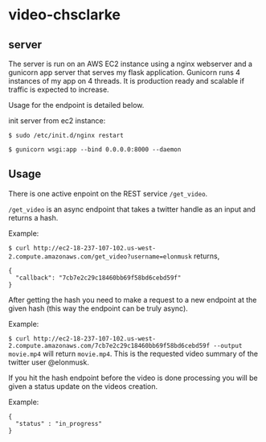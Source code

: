 # video-chsclarke 

## server

The server is run on an AWS EC2 instance using a nginx webserver and a gunicorn app server that serves my flask application.
Gunicorn runs 4 instances of my app on 4 threads. It is production ready and scalable if traffic is expected to increase.

Usage for the endpoint is detailed below.

init server from ec2 instance:

`$ sudo /etc/init.d/nginx restart`

`$ gunicorn wsgi:app --bind 0.0.0.0:8000 --daemon`

## Usage

There is one active enpoint on the REST service `/get_video`.

`/get_video` is an async endpoint that takes a twitter handle as an input and returns a hash.

Example: 

`$ curl http://ec2-18-237-107-102.us-west-2.compute.amazonaws.com/get_video?username=elonmusk` returns, 

```
{
  "callback": "7cb7e2c29c18460bb69f58bd6cebd59f"
}
```

After getting the hash you need to make a request to a new endpoint at the given hash (this way the endpoint can be truly async).

Example:

`$ curl http://ec2-18-237-107-102.us-west-2.compute.amazonaws.com/7cb7e2c29c18460bb69f58bd6cebd59f --output movie.mp4` will return `movie.mp4`. This is the requested video summary of the twitter user @elonmusk.

If you hit the hash endpoint before the video is done processing you will be given a status update on the videos creation.

Example:
```
{
  "status" : "in_progress"
}
```

